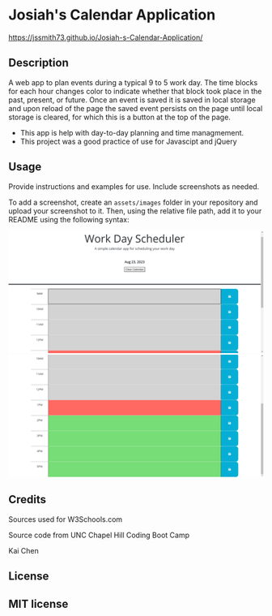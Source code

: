 # Josiah's Calendar Application

https://jssmith73.github.io/Josiah-s-Calendar-Application/

## Description

A web app to plan events during a typical 9 to 5 work day. The time blocks for each hour changes color to indicate whether that block took place in the past, present, or future. Once an event is saved it is saved in local storage and upon reload of the page the saved event persists on the page until local storage is cleared, for which this is a button at the top of the page.

- This app is help with day-to-day planning and time managmement.
- This project was a good practice of use for Javascipt and jQuery

## Usage

Provide instructions and examples for use. Include screenshots as needed.

To add a screenshot, create an `assets/images` folder in your repository and upload your screenshot to it. Then, using the relative file path, add it to your README using the following syntax:

![screenshot1](assets/Screenshot%20(58).png)
![screenshot2](assets/Screenshot%20(59).png)

## Credits

Sources used for W3Schools.com

Source code from UNC Chapel Hill Coding Boot Camp

Kai Chen

## License

MIT license
---

